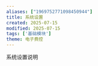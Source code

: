 ```yaml
---
aliases: ["1969752771098450944"]
title: 系统设置
created: 2025-07-15
modified: 2025-07-15
tags: ['基础模块']
theme: 电子费控
---
```


系统设置说明